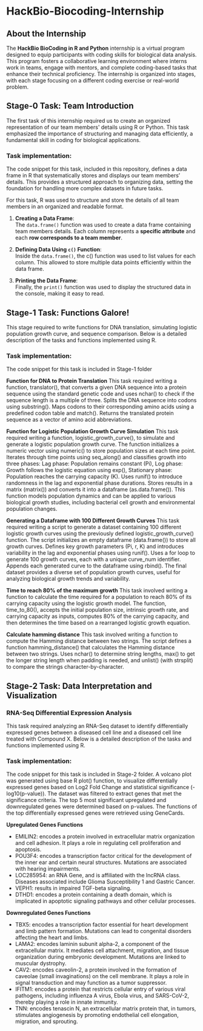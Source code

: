# HackBio-Biocoding-Internship
## **About the Internship**  
The **HackBio BioCoding in R and Python** internship is a virtual program designed to equip participants with coding skills for biological data analysis. This program fosters a collaborative learning environment where interns work in teams, engage with mentors, and complete coding-based tasks that enhance their technical proficiency. The internship is organized into stages, with each stage focusing on a different coding exercise or real-world problem.

## **Stage-0 Task: Team Introduction**
The first task of this internship required us to create an organized representation of our team members' details using R or Python. This task emphasized the importance of structuring and managing data efficiently, a fundamental skill in coding for biological applications.

### **Task implementation:**
The code snippet for this task, included in this repository, defines a data frame in R that systematically stores and displays our team members’ details. This provides a structured approach to organizing data, setting the foundation for handling more complex datasets in future tasks.

For this task, R was used to structure and store the details of all team members in an organized and readable format.  

1. **Creating a Data Frame**:  
   The `data.frame()` function was used to create a data frame containing team members details. Each column represents a **specific attribute** and each **row corresponds to a team member**.  

2. **Defining Data Using `c()` Function**:  
   Inside the `data.frame()`, the c() function was used to list values for each column. This allowed to store multiple data points efficiently within the data frame.  

3. **Printing the Data Frame**:  
   Finally, the `print()` function was used to display the structured data in the console, making it easy to read.  

## **Stage-1 Task: Functions Galore!**
This stage required to write functions for DNA translation, simulating logistic population growth curve, and sequence comparison. Below is a detailed description of the tasks and functions implemented using R.

### **Task implementation:**
The code snippet for this task is included in Stage-1 folder

**Function for DNA to Protein Translation** 
This task required writing a function, translator(), that converts a given DNA sequence into a protein sequence using the standard genetic code and uses nchar() to check if
the sequence length is a multiple of three. Splits the DNA sequence into codons using substring(). Maps codons to their corresponding amino acids using a predefined codon
table and match(). Returns the translated protein sequence as a vector of amino acid abbreviations.

**Function for Logistic Population Growth Curve Simulation**
This task required writing a function, logistic_growth_curve(), to simulate and generate a logistic population growth curve. The function initializes a numeric vector using
numeric() to store population sizes at each time point. Iterates through time points using seq_along() and classifies growth into three phases: Lag phase: Population remains
constant (Pi), Log phase: Growth follows the logistic equation using exp(), Stationary phase: Population reaches the carrying capacity (K). Uses runif() to introduce
randomness in the lag and exponential phase durations. Stores results in a matrix (matrix()) and converts it into a dataframe (as.data.frame()). This function models
population dynamics and can be applied to various biological growth studies, including bacterial cell growth and environmental population changes.

**Generating a Dataframe with 100 Different Growth Curves**
This task required writing a script to generate a dataset containing 100 different logistic growth curves using the previously defined logistic_growth_curve() function. The
script initializes an empty dataframe (data.frame()) to store all growth curves. Defines key growth parameters (Pi, r, K) and introduces variability in the lag and
exponential phases using runif(). Uses a for loop to generate 100 growth curves, each with a unique curve_num identifier. Appends each generated curve to the dataframe using
rbind(). The final dataset provides a diverse set of population growth curves, useful for analyzing biological growth trends and variability.

**Time to reach 80% of the maximum growth**
This task involved writing a function to calculate the time required for a population to reach 80% of its carrying capacity using the logistic growth model. The function,
time_to_80(), accepts the initial population size, intrinsic growth rate, and carrying capacity as inputs, computes 80% of the carrying capacity, and then determines the
time based on a rearranged logistic growth equation. 

**Calculate hamming distance**
This task involved writing a function to compute the Hamming distance between two strings. The script defines a function hamming_distance() that calculates the Hamming
distance between two strings. Uses nchar() to determine string lengths, max() to get the longer string length when padding is needed, and unlist() (with strsplit) to compare
the strings character-by-character.

## **Stage-2 Task: Data Interpretation and Visualization**
### **RNA-Seq Differential Expression Analysis**
This task required analyzing an RNA-Seq dataset to identify differentially expressed genes between a diseased cell line and a diseased cell line treated with Compound X.
Below is a detailed description of the tasks and functions implemented using R.

### **Task implementation:**
The code snippet for this task is included in Stage-2 folder. A volcano plot was generated using base R plot() function, to visualize differentially expressed genes based on
Log2 Fold Change and statistical significance (-log10(p-value)). The dataset was filtered to extract genes that met the significance criteria. The top 5 most significant
upregulated and downregulated genes were determined based on p-values. The functions of the top differentially expressed genes were retrieved using GeneCards.

**Upregulated Genes Functions**
- EMILIN2: encodes a protein involved in extracellular matrix organization and cell adhesion. It plays a role in regulating cell proliferation and apoptosis.
- POU3F4: encodes a transcription factor critical for the development of the inner ear and certain neural structures. Mutations are associated with hearing impairments.
- LOC285954: an RNA Gene, and is affiliated with the lncRNA class. Diseases associated include Glioma Susceptibility 1 and Gastric Cancer.
- VEPH1: results in impaired TGF-beta signaling.
- DTHD1: encodes a protein containing a death domain, which is implicated in apoptotic signaling pathways and other cellular processes.

**Downregulated Genes Functions**
- TBX5: encodes a transcription factor essential for heart development and limb pattern formation. Mutations can lead to congenital disorders affecting the heart and limbs.
- LAMA2: encodes laminin subunit alpha-2, a component of the extracellular matrix. It mediates cell attachment, migration, and tissue organization during embryonic
  development. Mutations are linked to muscular dystrophy.
- CAV2: encodes caveolin-2, a protein involved in the formation of caveolae (small invaginations) on the cell membrane. It plays a role in signal transduction and may
  function as a tumor suppressor.
- IFITM1: encodes a protein that restricts cellular entry of various viral pathogens, including influenza A virus, Ebola virus, and SARS-CoV-2, thereby playing a role in
  innate immunity.
- TNN: encodes tenascin N, an extracellular matrix protein that, in tumors, stimulates angiogenesis by promoting endothelial cell elongation, migration, and sprouting.


